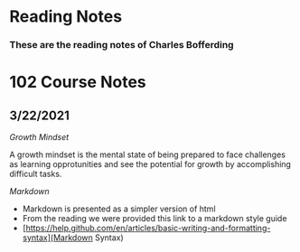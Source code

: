 # **Reading Notes**

### These are the reading notes of Charles Bofferding

# 102 Course Notes

## 3/22/2021

*Growth Mindset*

A growth mindset is the mental state of being prepared to face challenges as learning opprotunities and see the potential for growth by accomplishing difficult tasks.

*Markdown*

- Markdown is presented as a simpler version of html
- From the reading we were provided this link to a markdown style guide
- [https://help.github.com/en/articles/basic-writing-and-formatting-syntax](Markdown Syntax)
